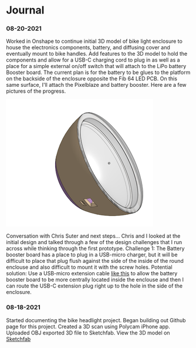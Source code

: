 # Journal

### 08-20-2021
Worked in Onshape to continue initial 3D model of bike light enclosure to house the electronics components, battery, and diffusing cover and eventually mount to bike handles. Add features to the 3D model to hold the components and allow for a USB-C charging cord to plug in as well as a place for a simple external on/off switch that will attach to the LiPo battery Booster board. The current plan is for the battery to be glues to the platform on the backside of the enclosure opposite the Fib 64 LED PCB. On this same surface, I'll attach the Pixelblaze and battery booster. Here are a few pictures of the progress.

![Bike Enclosure 1](https://github.com/jeffellenbogen/BikeLight/blob/main/images/bike_enclosure1.png)


Conversation with Chris Suter and next steps...
Chris and I looked at the initial design and talked through a few of the design challenges that I run across while thinking through the first prototype.
Challenge 1: The Battery booster board has a place to plug in a USB-micro charger, but it will be difficult to place that plug flush against the side of the inside of the round enclouse and also difficult to mount it with the screw holes.
Potential solution: Use a USB-micro extension cable [like this](https://www.amazon.com/YCS-Basics-Cellphone-Charging-Extension/dp/B00B5HSC20) to allow the battery booster board to be more centrally located inside the enclouse and then I can route the USB-C extension plug right up to the hole in the side of the enclosure.


### 08-18-2021
Started documenting the bike headlight project.
Began building out Github page for this project.
Created a 3D scan using Polycam iPhone app. Uploaded OBJ exported 3D file to Sketchfab. View the 3D model on [Sketchfab](https://skfb.ly/opvV9)

